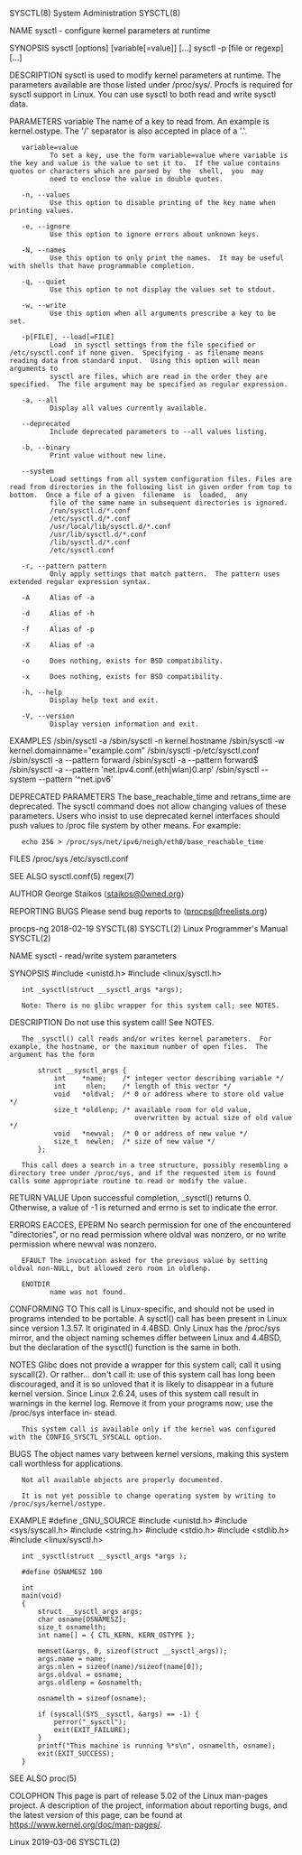 SYSCTL(8)                                                                                   System Administration                                                                                   SYSCTL(8)

NAME
       sysctl - configure kernel parameters at runtime

SYNOPSIS
       sysctl [options] [variable[=value]] [...]
       sysctl -p [file or regexp] [...]

DESCRIPTION
       sysctl  is used to modify kernel parameters at runtime.  The parameters available are those listed under /proc/sys/.  Procfs is required for sysctl support in Linux.  You can use sysctl to both read
       and write sysctl data.

PARAMETERS
       variable
              The name of a key to read from.  An example is kernel.ostype.  The '/' separator is also accepted in place of a '.'.

       variable=value
              To set a key, use the form variable=value where variable is the key and value is the value to set it to.  If the value contains quotes or characters which are parsed by  the  shell,  you  may
              need to enclose the value in double quotes.

       -n, --values
              Use this option to disable printing of the key name when printing values.

       -e, --ignore
              Use this option to ignore errors about unknown keys.

       -N, --names
              Use this option to only print the names.  It may be useful with shells that have programmable completion.

       -q, --quiet
              Use this option to not display the values set to stdout.

       -w, --write
              Use this option when all arguments prescribe a key to be set.

       -p[FILE], --load[=FILE]
              Load  in sysctl settings from the file specified or /etc/sysctl.conf if none given.  Specifying - as filename means reading data from standard input.  Using this option will mean arguments to
              sysctl are files, which are read in the order they are specified.  The file argument may be specified as regular expression.

       -a, --all
              Display all values currently available.

       --deprecated
              Include deprecated parameters to --all values listing.

       -b, --binary
              Print value without new line.

       --system
              Load settings from all system configuration files. Files are read from directories in the following list in given order from top to bottom.  Once a file of a given  filename  is  loaded,  any
              file of the same name in subsequent directories is ignored.
              /run/sysctl.d/*.conf
              /etc/sysctl.d/*.conf
              /usr/local/lib/sysctl.d/*.conf
              /usr/lib/sysctl.d/*.conf
              /lib/sysctl.d/*.conf
              /etc/sysctl.conf

       -r, --pattern pattern
              Only apply settings that match pattern.  The pattern uses extended regular expression syntax.

       -A     Alias of -a

       -d     Alias of -h

       -f     Alias of -p

       -X     Alias of -a

       -o     Does nothing, exists for BSD compatibility.

       -x     Does nothing, exists for BSD compatibility.

       -h, --help
              Display help text and exit.

       -V, --version
              Display version information and exit.

EXAMPLES
       /sbin/sysctl -a
       /sbin/sysctl -n kernel.hostname
       /sbin/sysctl -w kernel.domainname="example.com"
       /sbin/sysctl -p/etc/sysctl.conf
       /sbin/sysctl -a --pattern forward
       /sbin/sysctl -a --pattern forward$
       /sbin/sysctl -a --pattern 'net.ipv4.conf.(eth|wlan)0.arp'
       /sbin/sysctl --system --pattern '^net.ipv6'

DEPRECATED PARAMETERS
       The  base_reachable_time  and  retrans_time  are deprecated.  The sysctl command does not allow changing values of these parameters.  Users who insist to use deprecated kernel interfaces should push
       values to /proc file system by other means.  For example:

       echo 256 > /proc/sys/net/ipv6/neigh/eth0/base_reachable_time

FILES
       /proc/sys
       /etc/sysctl.conf

SEE ALSO
       sysctl.conf(5) regex(7)

AUTHOR
       George Staikos ⟨staikos@0wned.org⟩

REPORTING BUGS
       Please send bug reports to ⟨procps@freelists.org⟩

procps-ng                                                                                         2018-02-19                                                                                        SYSCTL(8)
SYSCTL(2)                                                                                 Linux Programmer's Manual                                                                                 SYSCTL(2)

NAME
       sysctl - read/write system parameters

SYNOPSIS
       #include <unistd.h>
       #include <linux/sysctl.h>

       int _sysctl(struct __sysctl_args *args);

       Note: There is no glibc wrapper for this system call; see NOTES.

DESCRIPTION
       Do not use this system call!  See NOTES.

       The _sysctl() call reads and/or writes kernel parameters.  For example, the hostname, or the maximum number of open files.  The argument has the form

           struct __sysctl_args {
               int    *name;    /* integer vector describing variable */
               int     nlen;    /* length of this vector */
               void   *oldval;  /* 0 or address where to store old value */
               size_t *oldlenp; /* available room for old value,
                                   overwritten by actual size of old value */
               void   *newval;  /* 0 or address of new value */
               size_t  newlen;  /* size of new value */
           };

       This call does a search in a tree structure, possibly resembling a directory tree under /proc/sys, and if the requested item is found calls some appropriate routine to read or modify the value.

RETURN VALUE
       Upon successful completion, _sysctl() returns 0.  Otherwise, a value of -1 is returned and errno is set to indicate the error.

ERRORS
       EACCES, EPERM
              No search permission for one of the encountered "directories", or no read permission where oldval was nonzero, or no write permission where newval was nonzero.

       EFAULT The invocation asked for the previous value by setting oldval non-NULL, but allowed zero room in oldlenp.

       ENOTDIR
              name was not found.

CONFORMING TO
       This  call  is  Linux-specific, and should not be used in programs intended to be portable.  A sysctl() call has been present in Linux since version 1.3.57.  It originated in 4.4BSD.  Only Linux has
       the /proc/sys mirror, and the object naming schemes differ between Linux and 4.4BSD, but the declaration of the sysctl() function is the same in both.

NOTES
       Glibc does not provide a wrapper for this system call; call it using syscall(2).  Or rather...  don't call it: use of this system call has long been discouraged, and it is  so  unloved  that  it  is
       likely to disappear in a future kernel version.  Since Linux 2.6.24, uses of this system call result in warnings in the kernel log.  Remove it from your programs now; use the /proc/sys interface in‐
       stead.

       This system call is available only if the kernel was configured with the CONFIG_SYSCTL_SYSCALL option.

BUGS
       The object names vary between kernel versions, making this system call worthless for applications.

       Not all available objects are properly documented.

       It is not yet possible to change operating system by writing to /proc/sys/kernel/ostype.

EXAMPLE
       #define _GNU_SOURCE
       #include <unistd.h>
       #include <sys/syscall.h>
       #include <string.h>
       #include <stdio.h>
       #include <stdlib.h>
       #include <linux/sysctl.h>

       int _sysctl(struct __sysctl_args *args );

       #define OSNAMESZ 100

       int
       main(void)
       {
           struct __sysctl_args args;
           char osname[OSNAMESZ];
           size_t osnamelth;
           int name[] = { CTL_KERN, KERN_OSTYPE };

           memset(&args, 0, sizeof(struct __sysctl_args));
           args.name = name;
           args.nlen = sizeof(name)/sizeof(name[0]);
           args.oldval = osname;
           args.oldlenp = &osnamelth;

           osnamelth = sizeof(osname);

           if (syscall(SYS__sysctl, &args) == -1) {
               perror("_sysctl");
               exit(EXIT_FAILURE);
           }
           printf("This machine is running %*s\n", osnamelth, osname);
           exit(EXIT_SUCCESS);
       }

SEE ALSO
       proc(5)

COLOPHON
       This page is part of release 5.02 of the Linux man-pages project.  A description of the project,  information  about  reporting  bugs,  and  the  latest  version  of  this  page,  can  be  found  at
       https://www.kernel.org/doc/man-pages/.

Linux                                                                                             2019-03-06                                                                                        SYSCTL(2)
